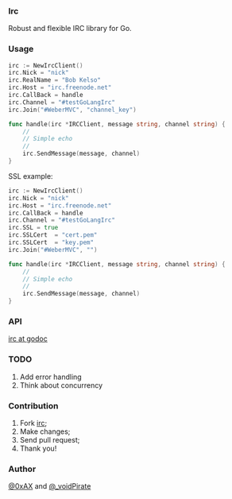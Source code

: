 ### Irc

Robust and flexible IRC library for Go.

### Usage

```go
irc := NewIrcClient()
irc.Nick = "nick"
irc.RealName = "Bob Kelso"
irc.Host = "irc.freenode.net"
irc.CallBack = handle
irc.Channel = "#testGoLangIrc"
irc.Join("#WeberMVC", "channel_key")

func handle(irc *IRCClient, message string, channel string) {
    //
    // Simple echo
    //
    irc.SendMessage(message, channel)
}
```

SSL example:

```go
irc := NewIrcClient()
irc.Nick = "nick"
irc.Host = "irc.freenode.net"
irc.CallBack = handle
irc.Channel = "#testGoLangIrc"
irc.SSL = true
irc.SSLCert  = "cert.pem"
irc.SSLCert  = "key.pem"
irc.Join("#WeberMVC", "")

func handle(irc *IRCClient, message string, channel string) {
    //
    // Simple echo
    //
    irc.SendMessage(message, channel)
}
```

### API

[irc at godoc](http://godoc.org/github.com/Bullet-Chat/irc)

### TODO

 1. Add error handling
 3. Think about concurrency

### Contribution

 1. Fork [irc](https://github.com/Bullet-Chat/irc);
 2. Make changes;
 3. Send pull request;
 4. Thank you!

### Author

[@0xAX](https://twitter.com/0xAX) and [@_voidPirate](https://twitter.com/_voidPirate)
